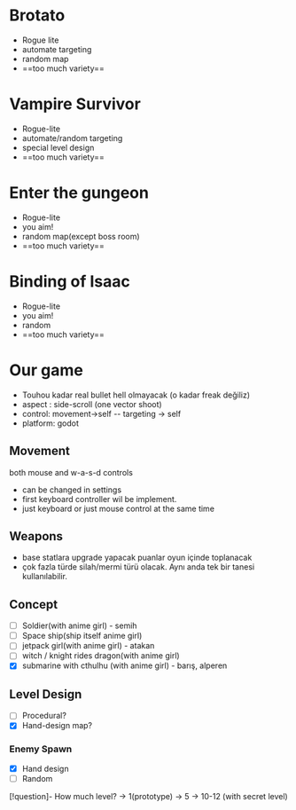 
# Brotato

- Rogue lite
- automate targeting
- random map
- ==too  much variety==

# Vampire Survivor
- Rogue-lite
- automate/random targeting
- special level design
- ==too much variety==
# Enter the gungeon
- Rogue-lite
- you aim!
- random map(except boss room)
- ==too much variety==


# Binding of Isaac
- Rogue-lite
- you aim!
- random
- ==too much variety==

# Our game

- Touhou kadar real bullet hell olmayacak (o kadar freak değiliz)
- aspect : side-scroll (one vector shoot)
-  control: movement->self --  targeting -> self
- platform: godot

## Movement

both mouse and w-a-s-d controls
- can be changed in settings
- first keyboard controller wil be implement. 
- just keyboard or  just mouse control at the same time

## Weapons

- base statlara upgrade yapacak puanlar oyun içinde toplanacak
- çok fazla türde silah/mermi türü olacak. Aynı anda tek bir tanesi kullanılabilir.

## Concept

- [ ] Soldier(with anime girl) - semih
- [ ] Space ship(ship itself anime girl)
- [ ] jetpack girl(with anime girl) - atakan
- [ ] witch / knight rides dragon(with anime girl)
- [x] submarine with cthulhu (with anime girl) - barış, alperen

## Level Design

- [ ] Procedural?
- [x] Hand-design map?

### Enemy Spawn
- [x] Hand design
- [ ] Random

[!question]- How much level?
-> 1(prototype)
-> 5 
-> 10-12 (with secret level)


